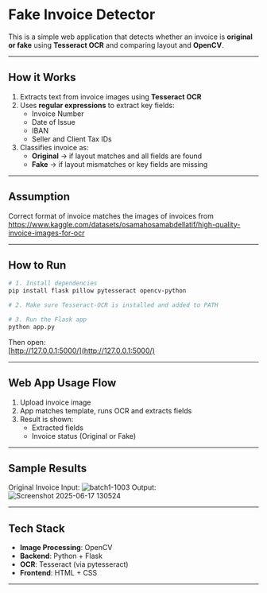 # Fake Invoice Detector

This is a simple web application that detects whether an invoice is **original or fake** using **Tesseract OCR** and comparing layout and **OpenCV**.

---

## How it Works

1. Extracts text from invoice images using **Tesseract OCR**
2. Uses **regular expressions** to extract key fields:
   - Invoice Number
   - Date of Issue
   - IBAN
   - Seller and Client Tax IDs
3. Classifies invoice as:
   - **Original** -> if layout matches and all fields are found
   - **Fake** -> if layout mismatches or key fields are missing

---

## Assumption

Correct format of invoice matches the images of invoices from https://www.kaggle.com/datasets/osamahosamabdellatif/high-quality-invoice-images-for-ocr

---

## How to Run

```bash
# 1. Install dependencies
pip install flask pillow pytesseract opencv-python

# 2. Make sure Tesseract-OCR is installed and added to PATH

# 3. Run the Flask app
python app.py
```

Then open:  
[http://127.0.0.1:5000/](http://127.0.0.1:5000/)

---

## Web App Usage Flow

1. Upload invoice image
2. App matches template, runs OCR and extracts fields
3. Result is shown:
   - Extracted fields
   - Invoice status (Original or Fake)

---

## Sample Results

Original Invoice Input:
![batch1-1003](https://github.com/user-attachments/assets/6f813408-e2a4-4a07-b38d-2ea5959a6692)
Output:
![Screenshot 2025-06-17 130524](https://github.com/user-attachments/assets/7045c56c-f30e-454e-9407-c9238c9618a6)

---

## Tech Stack

- **Image Processing**: OpenCV
- **Backend**: Python + Flask
- **OCR**: Tesseract (via pytesseract)
- **Frontend**: HTML + CSS

---
